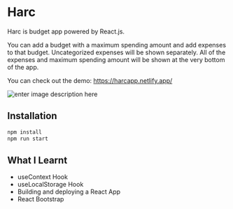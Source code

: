 # Harc

Harc is budget app powered by React.js. 

You can add a budget with a maximum spending amount and add expenses to that budget. Uncategorized expenses will be shown separately. All of the expenses and maximum spending amount will be shown at the very bottom of the app. 

You can check out the demo: https://harcapp.netlify.app/

![enter image description here](https://i.ibb.co/TKwJtQb/Screen-Shot-2022-07-20-at-02-40-43.png)

## Installation

```bash
npm install
npm run start
```

## What I Learnt
* useContext Hook
* useLocalStorage Hook
* Building and deploying a React App
* React Bootstrap
